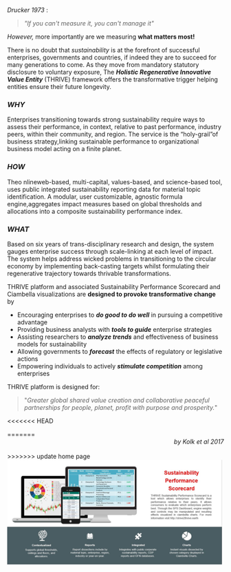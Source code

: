 _Drucker 1973_ :
> _"If you can't measure it, you can't manage it"_

_However,_ more importantly are we measuring **what matters most!**

There is no doubt that _sustainability_ is at the forefront of successful enterprises, governments and countries, if indeed they are to succeed for many generations to come. As they move from mandatory statutory disclosure to voluntary exposure, The **_Holistic Regenerative Innovative Value Entity_** (THRIVE) framework offers the transformative trigger helping entities ensure their future longevity.

### _WHY_

Enterprises transitioning towards strong sustainability require ways to assess their performance, in context, relative to past performance, industry peers, within their community, and region. The service is the “holy-grail”of business strategy,linking sustainable performance to organizational business model acting on a finite planet.

### _HOW_

Theo nlineweb-based, multi-capital, values-based, and science-based tool, uses public integrated sustainability reporting data for material topic identification. A modular, user customizable, agnostic formula engine,aggregates impact measures based on global thresholds and allocations into a composite sustainability performance index.

### _WHAT_

Based on six years of trans-disciplinary research and design, the system gauges enterprise success through scale-linking at each level of impact. The system helps address wicked problems in transitioning to the circular economy by implementing back-casting targets whilst formulating their regenerative trajectory towards thrivable transformations.

THRIVE platform and associated Sustainability Performance Scorecard and Ciambella visualizations are **designed to provoke transformative change** by

* Encouraging enterprises to **_do good to do well_** in pursuing a competitive advantage
* Providing business analysts with **_tools to guide_** enterprise strategies
* Assisting researchers to **_analyze trends_** and effectiveness of business models for sustainability
* Allowing governments to **_forecast_** the effects of regulatory or legislative actions
* Empowering individuals to actively **_stimulate competition_** among enterprises

THRIVE platform is designed for:
> "_Greater global shared value creation and collaborative peaceful partnerships for people, planet, profit with purpose and prosperity._"

<<<<<<< HEAD
<div style="text-align: right"></div>
=======
<div style="text-align: right"> <i> by Kolk et al 2017 </i></div>
<br>
>>>>>>> update home page

<img src="img/platform.jpg" alt="Platform Logo" width="500"/>




